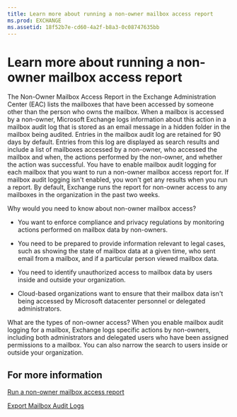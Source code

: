 ```yaml
---
title: Learn more about running a non-owner mailbox access report
ms.prod: EXCHANGE
ms.assetid: 18f52b7e-cd60-4a2f-b8a3-0c08747635bb
---
```



# Learn more about running a non-owner mailbox access report

The Non-Owner Mailbox Access Report in the Exchange Administration Center (EAC) lists the mailboxes that have been accessed by someone other than the person who owns the mailbox. When a mailbox is accessed by a non-owner, Microsoft Exchange logs information about this action in a mailbox audit log that is stored as an email message in a hidden folder in the mailbox being audited. Entries in the mailbox audit log are retained for 90 days by default. Entries from this log are displayed as search results and include a list of mailboxes accessed by a non-owner, who accessed the mailbox and when, the actions performed by the non-owner, and whether the action was successful. You have to enable mailbox audit logging for each mailbox that you want to run a non-owner mailbox access report for. If mailbox audit logging isn't enabled, you won't get any results when you run a report. By default, Exchange runs the report for non-owner access to any mailboxes in the organization in the past two weeks.
  
    
    

Why would you need to know about non-owner mailbox access?
- You want to enforce compliance and privacy regulations by monitoring actions performed on mailbox data by non-owners.
    
  
- You need to be prepared to provide information relevant to legal cases, such as showing the state of mailbox data at a given time, who sent email from a mailbox, and if a particular person viewed mailbox data.
    
  
- You need to identify unauthorized access to mailbox data by users inside and outside your organization.
    
  
- Cloud-based organizations want to ensure that their mailbox data isn't being accessed by Microsoft datacenter personnel or delegated administrators.
    
  
What are the types of non-owner access? When you enable mailbox audit logging for a mailbox, Exchange logs specific actions by non-owners, including both administrators and delegated users who have been assigned permissions to a mailbox. You can also narrow the search to users inside or outside your organization.
## For more information

 [Run a non-owner mailbox access report](run-a-non-owner-mailbox-access-report.md)
  
    
    
 [Export Mailbox Audit Logs](http://technet.microsoft.com/library/b458a95a-3321-4647-8884-cf97f8e7186a.aspx)
  
    
    

